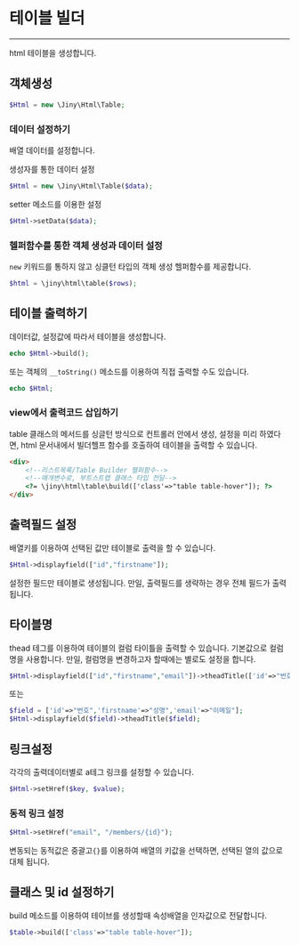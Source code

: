 # 테이블 빌더
---
html 테이블을 생성합니다.

## 객체생성

```php
$Html = new \Jiny\Html\Table;
```

### 데이터 설정하기
배열 데이터를 설정합니다.

생성자를 통한 데이터 설정
```php
$Html = new \Jiny\Html\Table($data);
```

setter 메소드를 이용한 설정
```php
$Html->setData($data);
```

### 헬퍼함수를 통한 객체 생성과 데이터 설정
`new` 키워드를 통하지 않고 싱클턴 타입의 객체 생성 헬퍼함수를 제공합니다.

```php
$html = \jiny\html\table($rows);
```

## 테이블 출력하기
데이터값, 설정값에 따라서 테이블을 생성합니다.

```php
echo $Html->build();
```
또는 객체의 `__toString()` 메소드를 이용하여 직접 출력할 수도 있습니다.

```php
echo $Html;
```

### view에서 출력코드 삽입하기
table 클래스의 메서드를 싱글턴 방식으로 컨트롤러 안에서 생성, 설정을 미리 하였다면,
html 문서내에서 빌더헬프 함수를 호출하여 테이블을 출력할 수 있습니다.

```html
<div>
    <!--리스트목록/Table Builder 헬퍼함수-->
    <!--매개변수로, 부트스트랩 클래스 타입 전달-->
    <?= \jiny\html\table\build(['class'=>"table table-hover"]); ?>
</div>
```

## 출력필드 설정
배열키를 이용하여 선택된 값만 테이블로 출력을 할 수 있습니다.

```php
$Html->displayfield(["id","firstname"]);
```
설정한 필드만 테이블로 생성됩니다. 만일, 출력필드를 생략하는 경우 전체 필드가 출력됩니다.

## 타이블명
thead 테그를 이용하여 테이블의 컬럼 타이틀을 출력할 수 있습니다. 기본값으로 컬럼명을 사용합니다.
만일, 컬럼명을 변경하고자 할때에는 별로도 설정을 합니다.

```php
$Html->displayfield(["id","firstname","email"])->theadTitle(['id'=>"번호",'firstname'=>"성명",'email'=>"이메일"]);
```

또는

```php
$field = ['id'=>"번호",'firstname'=>"성명",'email'=>"이메일"];
$Html->displayfield($field)->theadTitle($field);
```

## 링크설정
각각의 출력데이터별로 a테그 링크를 설정할 수 있습니다.

```php
$Html->setHref($key, $value);
```

### 동적 링크 설정

```php
$Html->setHref("email", "/members/{id}");
```

변동되는 동적값은 중괄고`{}`를 이용하여 배열의 키값을 선택하면, 선택된 열의 값으로 대체 됩니다.


## 클래스 및 id 설정하기

build 메소드를 이용하여 테이브를 생성할때 속성배열을 인자값으로 전달합니다.

```php
$table->build(['class'=>"table table-hover"]);
```